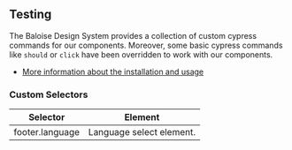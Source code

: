 ## Testing

The Baloise Design System provides a collection of custom cypress commands for our components. Moreover, some basic cypress commands like `should` or `click` have been overridden to work with our components.

- [More information about the installation and usage](?path=/docs/development-testing--page)

<!-- START: human documentation -->

### Custom Selectors

| Selector        | Element                  |
| --------------- | ------------------------ |
| footer.language | Language select element. |

<!-- END: human documentation -->
